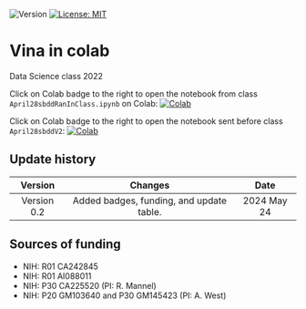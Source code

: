 ![Version](https://img.shields.io/static/v1?label=vinacolab=&message=0.2&color=brightcolor)
[![License: MIT](https://img.shields.io/badge/License-MIT-blue.svg)](https://opensource.org/licenses/MIT)


# Vina in colab
Data Science class 2022


Click on Colab badge to the right to open the notebook from class `April28sbddRanInClass.ipynb` on Colab:
[![Colab](https://colab.research.google.com/assets/colab-badge.svg)](https://colab.research.google.com/github/Mooerslab/vinacolab/blob/master/April28sbddRanInClass.ipynb)

Click on Colab badge to the right to open the notebook sent before class `April28sbddV2`:
[![Colab](https://colab.research.google.com/assets/colab-badge.svg)](https://colab.research.google.com/github/Mooerslab/vinacolab/blob/master/April28sbddV2.ipynb)

## Update history

|Version      | Changes                                                                                                                                                                         | Date                 |
|:-----------:|:------------------------------------------------------------------------------------------------------------------------------------------:|:--------------------:|
| Version 0.2 |   Added badges, funding, and update table.                                                                                                                  | 2024 May 24         |

## Sources of funding

- NIH: R01 CA242845
- NIH: R01 AI088011
- NIH: P30 CA225520 (PI: R. Mannel)
- NIH: P20 GM103640 and P30 GM145423 (PI: A. West)
